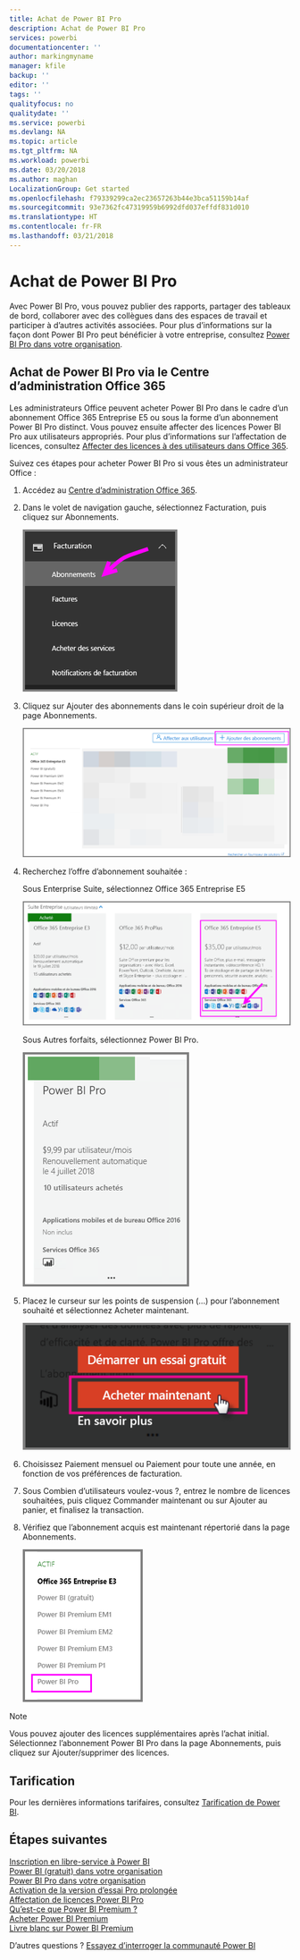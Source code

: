 ```yaml
---
title: Achat de Power BI Pro
description: Achat de Power BI Pro
services: powerbi
documentationcenter: ''
author: markingmyname
manager: kfile
backup: ''
editor: ''
tags: ''
qualityfocus: no
qualitydate: ''
ms.service: powerbi
ms.devlang: NA
ms.topic: article
ms.tgt_pltfrm: NA
ms.workload: powerbi
ms.date: 03/20/2018
ms.author: maghan
LocalizationGroup: Get started
ms.openlocfilehash: f79339299ca2ec23657263b44e3bca51159b14af
ms.sourcegitcommit: 93e7362fc47319959b6992dfd037effdf831d010
ms.translationtype: HT
ms.contentlocale: fr-FR
ms.lasthandoff: 03/21/2018
---
```

# <a name="purchasing-power-bi-pro"></a>Achat de Power BI Pro

Avec Power BI Pro, vous pouvez publier des rapports, partager des tableaux de bord, collaborer avec des collègues dans des espaces de travail et participer à d’autres activités associées. Pour plus d’informations sur la façon dont Power BI Pro peut bénéficier à votre entreprise, consultez [Power BI Pro dans votre organisation](service-power-bi-pro-in-your-organization.md).

## <a name="purchasing-power-bi-pro-through-office-365-admin-center"></a>Achat de Power BI Pro via le Centre d’administration Office 365

Les administrateurs Office peuvent acheter Power BI Pro dans le cadre d’un abonnement Office 365 Entreprise E5 ou sous la forme d’un abonnement Power BI Pro distinct. Vous pouvez ensuite affecter des licences Power BI Pro aux utilisateurs appropriés. Pour plus d’informations sur l’affectation de licences, consultez [Affecter des licences à des utilisateurs dans Office 365](https://support.office.com/en-us/article/assign-licenses-to-users-in-office-365-for-business-997596b5-4173-4627-b915-36abac6786dc?ui=en-US&rs=en-US&ad=US).

Suivez ces étapes pour acheter Power BI Pro si vous êtes un administrateur Office :

1. Accédez au [Centre d’administration Office 365](https://portal.office.com/adminportal/home#/homepage).
2. Dans le volet de navigation gauche, sélectionnez Facturation, puis cliquez sur Abonnements.

    ![image](media/service-purchasing-power-bi-pro/service-purchasing-power-bi-pro-01.png)

3. Cliquez sur Ajouter des abonnements dans le coin supérieur droit de la page Abonnements.

    ![image](media/service-purchasing-power-bi-pro/service-purchasing-power-bi-pro-02.png)

4. Recherchez l’offre d’abonnement souhaitée :

    Sous Enterprise Suite, sélectionnez Office 365 Entreprise E5

    ![image](media/service-purchasing-power-bi-pro/service-purchasing-power-bi-pro-03.png)

    Sous Autres forfaits, sélectionnez Power BI Pro.

    ![image](media/service-purchasing-power-bi-pro/service-purchasing-power-bi-pro-04.png)

5. Placez le curseur sur les points de suspension (...) pour l’abonnement souhaité et sélectionnez Acheter maintenant.

    ![image](media/service-purchasing-power-bi-pro/service-purchasing-power-bi-pro-05.png)

6. Choisissez Paiement mensuel ou Paiement pour toute une année, en fonction de vos préférences de facturation.
7. Sous Combien d’utilisateurs voulez-vous ?, entrez le nombre de licences souhaitées, puis cliquez Commander maintenant ou sur Ajouter au panier, et finalisez la transaction.
8. Vérifiez que l’abonnement acquis est maintenant répertorié dans la page Abonnements.

   ![image](media/service-purchasing-power-bi-pro/service-purchasing-power-bi-pro-06.png)

> [!NOTE]
> Vous pouvez ajouter des licences supplémentaires après l’achat initial. Sélectionnez l’abonnement Power BI Pro dans la page Abonnements, puis cliquez sur Ajouter/supprimer des licences.
>

## <a name="pricing"></a>Tarification

Pour les dernières informations tarifaires, consultez [Tarification de Power BI](https://powerbi.microsoft.com/en-us/pricing/).

## <a name="next-steps"></a>Étapes suivantes
[Inscription en libre-service à Power BI](service-admin-signing-up-for-power-bi-with-a-new-office-365-trial.md)
<br/>
[Power BI (gratuit) dans votre organisation](service-admin-service-free-in-your-organization.md)
<br/>
[Power BI Pro dans votre organisation](service-power-bi-pro-in-your-organization.md)
<br/>
[Activation de la version d’essai Pro prolongée](service-extended-pro-trial.md)
<br/>
[Affectation de licences Power BI Pro](service-assigning-power-bi-pro-licenses.md)
<br/>
[Qu’est-ce que Power BI Premium ?](service-admin-premium-manage.md)
<br/>
[Acheter Power BI Premium](service-admin-premium-purchase.md)
<br/>
[Livre blanc sur Power BI Premium](https://aka.ms/pbipremiumwhitepaper)

D’autres questions ? [Essayez d’interroger la communauté Power BI](https://community.powerbi.com/)